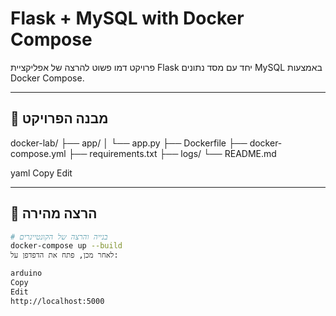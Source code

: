 # Flask + MySQL with Docker Compose

פרויקט דמו פשוט להרצה של אפליקציית Flask יחד עם מסד נתונים MySQL באמצעות Docker Compose.

---

## 📁 מבנה הפרויקט

docker-lab/
├── app/
│ └── app.py
├── Dockerfile
├── docker-compose.yml
├── requirements.txt
├── logs/
└── README.md

yaml
Copy
Edit

---

## 🚀 הרצה מהירה

```bash
# בנייה והרצה של הקונטיינרים
docker-compose up --build
לאחר מכן, פתח את הדפדפן על:

arduino
Copy
Edit
http://localhost:5000
